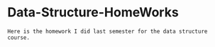 # Data-Structure-HomeWorks
    Here is the homework I did last semester for the data structure course.